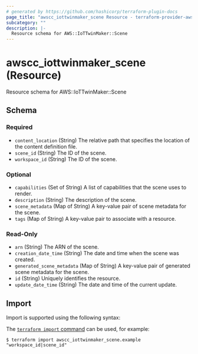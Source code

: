 ```yaml
---
# generated by https://github.com/hashicorp/terraform-plugin-docs
page_title: "awscc_iottwinmaker_scene Resource - terraform-provider-awscc"
subcategory: ""
description: |-
  Resource schema for AWS::IoTTwinMaker::Scene
---
```


# awscc_iottwinmaker_scene (Resource)

Resource schema for AWS::IoTTwinMaker::Scene



<!-- schema generated by tfplugindocs -->
## Schema

### Required

- `content_location` (String) The relative path that specifies the location of the content definition file.
- `scene_id` (String) The ID of the scene.
- `workspace_id` (String) The ID of the scene.

### Optional

- `capabilities` (Set of String) A list of capabilities that the scene uses to render.
- `description` (String) The description of the scene.
- `scene_metadata` (Map of String) A key-value pair of scene metadata for the scene.
- `tags` (Map of String) A key-value pair to associate with a resource.

### Read-Only

- `arn` (String) The ARN of the scene.
- `creation_date_time` (String) The date and time when the scene was created.
- `generated_scene_metadata` (Map of String) A key-value pair of generated scene metadata for the scene.
- `id` (String) Uniquely identifies the resource.
- `update_date_time` (String) The date and time of the current update.

## Import

Import is supported using the following syntax:

The [`terraform import` command](https://developer.hashicorp.com/terraform/cli/commands/import) can be used, for example:

```shell
$ terraform import awscc_iottwinmaker_scene.example "workspace_id|scene_id"
```
